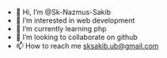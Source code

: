 - 👋 Hi, I’m @Sk-Nazmus-Sakib
- 👀 I’m interested in web development
- 🌱 I’m currently learning php 
- 💞️ I’m looking to collaborate on github
- 📫 How to reach me sksakib.ub@gmail.com


